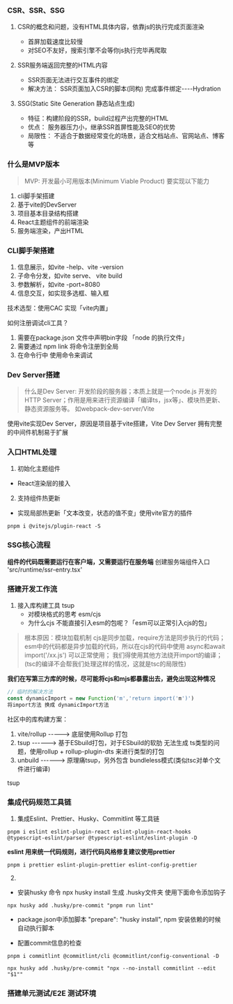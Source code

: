 ### CSR、SSR、SSG
1. CSR的概念和问题，没有HTML具体内容，依靠js的执行完成页面渲染
   - 首屏加载速度比较慢
   - 对SEO不友好，搜索引擎不会等你js执行完毕再爬取

2. SSR服务端返回完整的HTML内容
   - SSR页面无法进行交互事件的绑定
   - 解决方法： SSR页面加入CSR的脚本(同构)
   完成事件绑定----Hydration

3. SSG(Static Site Generation 静态站点生成)
   - 特征：构建阶段的SSR，build过程产出完整的HTML
   - 优点： 服务器压力小，继承SSR首屏性能及SEO的优势
   - 局限性： 不适合于数据经常变化的场景，适合文档站点、官网站点、博客等



### 什么是MVP版本
> MVP: 开发最小可用版本(Minimum Viable Product) 要实现以下能力
1. cli脚手架搭建
2. 基于vite的DevServer
3. 项目基本目录结构搭建
4. React主题组件的前端渲染
5. 服务端渲染，产出HTML

### CLI脚手架搭建
1. 信息展示，如vite -help、vite -version
2. 子命令分发，如vite serve、 vite build
3. 参数解析，如vite -port=8080
4. 信息交互，如实现多选框、输入框

技术选型：使用CAC 实现「vite内置」

如何注册调试cli工具？
1. 需要在package.json 文件中声明bin字段 「node 的执行文件」
2. 需要通过 npm link 将命令注册到全局
3. 在命令行中 使用命令来调试

### Dev Server搭建
>什么是Dev Server: 开发阶段的服务器；本质上就是一个node.js 开发的HTTP Server；作用是用来进行资源编译「编译ts，jsx等」、模块热更新、静态资源服务等。 如webpack-dev-server/Vite

使用vite实现Dev Server，原因是项目基于vite搭建，Vite Dev Server 拥有完整的中间件机制易于扩展


### 入口HTML处理
1. 初始化主题组件
- React渲染层的接入
2. 支持组件热更新
- 实现局部热更新「文本改变，状态的值不变」使用vite官方的插件 
```shell
pnpm i @vitejs/plugin-react -S
```

### SSG核心流程
**组件的代码既需要运行在客户端，又需要运行在服务端** 创建服务端组件入口 'src/runtime/ssr-entry.tsx'


### 搭建开发工作流
1. 接入库构建工具 tsup
   - 对模块格式的思考 esm/cjs
   - 为什么cjs 不能直接引入esm的包呢？「esm可以正常引入cjs的包」
>根本原因：模块加载机制  cjs是同步加载，require方法是同步执行的代码；esm中的代码都是异步加载的代码，所以在cjs的代码中使用 async和await import('/xx.js') 可以正常使用； 我们得使用其他方法绕开import的编译；(tsc的编译不会帮我们处理这样的情况，这就是tsc的局限性)

**我们在写第三方库的时候，尽可能将cjs和mjs都暴露出去，避免出现这种情况**
```ts
// 临时的解决方法
const dynamicImport = new Function('m','return import('m')')
将import方法 换成 dynamicImport方法
```

社区中的库构建方案：
1. vite/rollup -----> 底层使用Rollup 打包
2. tsup ------> 基于ESbuild打包，对于ESbuild的软肋 无法生成 ts类型的问题，使用rollup + rollup-plugin-dts 来进行类型的打包
3. unbuild ------> 原理痛tsup，另外包含 bundleless模式(类似tsc对单个文件进行编译)

tsup 
### 集成代码规范工具链
1. 集成Eslint、Prettier、Husky、Commitlint 等工具链
```shell
pnpm i eslint eslint-plugin-react eslint-plugin-react-hooks @typescript-eslint/parser @typescript-eslint/eslint-plugin -D
```
**eslint 用来统一代码规则，进行代码风格修复建议使用prettier**
```shell
pnpm i prettier eslint-plugin-prettier eslint-config-prettier
```

2. 
- 安装husky 命令 npx husky install 生成 .husky文件夹  使用下面命令添加钩子
```shell
npx husky add .husky/pre-commit "pnpm run lint" 
```
- package.json中添加脚本 "prepare": "husky install", npm 安装依赖的时候自动执行脚本

- 配置commit信息的检查
```shell
pnpm i commitlint @commitlint/cli @commitlint/config-conventional -D
```

```shell
npx husky add .husky/pre-commit "npx --no-install commitlint --edit "$1""
```


### 搭建单元测试/E2E 测试环境
